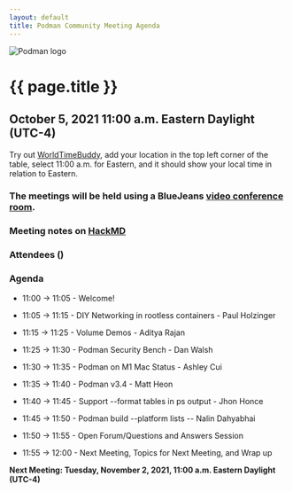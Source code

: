 ```yaml
---
layout: default
title: Podman Community Meeting Agenda
---
```


![Podman logo](../../../images/podman.svg)

# {{ page.title }}
## October 5, 2021 11:00 a.m. Eastern Daylight (UTC-4)

Try out [WorldTimeBuddy](https://www.worldtimebuddy.com/?pl=1&lid=5,0&h=5&date=10/5/2021%7C3&hf=1), add your location in the top left corner of the table,
select 11:00 a.m. for Eastern, and it should show your local time in relation to Eastern.

### The meetings will be held using a BlueJeans [video conference room](https://bluejeans.com/880216278/2568).

### Meeting notes on [HackMD](https://hackmd.io/fc1zraYdS0-klJ2KJcfC7w)

### Attendees ()

### Agenda

* 11:00 -> 11:05 - Welcome! 

* 11:05 -> 11:15 - DIY Networking in rootless containers - Paul Holzinger

* 11:15 -> 11:25 - Volume Demos - Aditya Rajan

* 11:25 -> 11:30 - Podman Security Bench - Dan Walsh
 
* 11:30 -> 11:35 - Podman on M1 Mac Status - Ashley Cui

* 11:35 -> 11:40 - Podman v3.4 - Matt Heon

* 11:40 -> 11:45 - Support --format tables in ps output - Jhon Honce

* 11:45 -> 11:50 - Podman build --platform lists -- Nalin Dahyabhai

* 11:50 -> 11:55 - Open Forum/Questions and Answers Session

* 11:55 -> 12:00 - Next Meeting, Topics for Next Meeting, and Wrap up

**Next Meeting: Tuesday, November 2, 2021, 11:00 a.m. Eastern Daylight (UTC-4)**

